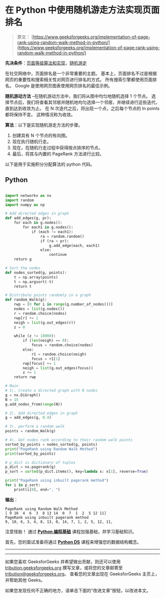 # 在 Python 中使用随机游走方法实现页面排名

> 原文： [https://www.geeksforgeeks.org/implementation-of-page-rank-using-random-walk-method-in-python/](https://www.geeksforgeeks.org/implementation-of-page-rank-using-random-walk-method-in-python/)

**先决条件**：[页面等级算法和实现](https://www.geeksforgeeks.org/page-rank-algorithm-implementation/)，[随机游走](https://www.geeksforgeeks.org/random-walk-implementation-python/)

在社交网络中，页面排名是一个非常重要的主题。 基本上，页面排名不过是根据网页的重要性和搜索相关性对网页进行排名的方式。 所有搜索引擎都使用页面排名。 Google 是使用网页图表使用网页排名的最佳示例。

**随机游动方法** –在随机游动方法中，我们将从图中均匀地随机选择 1 个节点。 选择节点后，我们将查看其邻居并随机地均匀选择一个邻居，并继续进行这些迭代，直到达到收敛为止。 在 N 次迭代之后，将出现一个点，之后每个节点的 In points 都将保持不变。 这种情况称为收敛。

**算法**：以下是实现随机游走方法的步骤。

1.  创建具有 N 个节点的有向图。
2.  现在执行随机行走。
3.  现在，在随机行走过程中获得按点排序的节点。
4.  最后，将其与内置的 PageRank 方法进行比较。

以下是用于实施积分分配算法的 python 代码。

## Python

```py

import networkx as nx 
import random 
import numpy as np 

# Add directed edges in graph 
def add_edges(g, pr): 
    for each in g.nodes(): 
        for each1 in g.nodes(): 
            if (each != each1): 
                ra = random.random() 
                if (ra < pr): 
                    g.add_edge(each, each1) 
                else: 
                    continue
    return g 

# Sort the nodes 
def nodes_sorted(g, points): 
    t = np.array(points) 
    t = np.argsort(-t) 
    return t 

# Distribute points randomly in a graph 
def random_Walk(g): 
    rwp = [0 for i in range(g.number_of_nodes())] 
    nodes = list(g.nodes()) 
    r = random.choice(nodes) 
    rwp[r] += 1
    neigh = list(g.out_edges(r)) 
    z = 0

    while (z != 10000): 
        if (len(neigh) == 0): 
            focus = random.choice(nodes) 
        else: 
            r1 = random.choice(neigh) 
            focus = r1[1] 
        rwp[focus] += 1
        neigh = list(g.out_edges(focus)) 
        z += 1
    return rwp 

# Main 
# 1\. Create a directed graph with N nodes 
g = nx.DiGraph() 
N = 15
g.add_nodes_from(range(N)) 

# 2\. Add directed edges in graph 
g = add_edges(g, 0.4) 

# 3\. perform a random walk 
points = random_Walk(g) 

# 4\. Get nodes rank according to their random walk points 
sorted_by_points = nodes_sorted(g, points) 
print("PageRank using Random Walk Method") 
print(sorted_by_points) 

# p_dict is dictionary of tuples 
p_dict = nx.pagerank(g) 
p_sort = sorted(p_dict.items(), key=lambda x: x[1], reverse=True) 

print("PageRank using inbuilt pagerank method") 
for i in p_sort: 
    print(i[0], end=", ") 

```

**输出**：

```
PageRank using Random Walk Method
[ 9 10  4  6  3  8 13 14  0  7  1  2  5 12 11]
PageRank using inbuilt pagerank method
9, 10, 6, 3, 4, 8, 13, 0, 14, 7, 1, 2, 5, 12, 11, 

```

注意怪胎！ 通过 [**Python 编程基础**](https://practice.geeksforgeeks.org/courses/Python-Foundation?utm_source=geeksforgeeks&utm_medium=article&utm_campaign=GFG_Article_Bottom_Python_Foundation) 课程加强基础，并学习基础知识。

首先，您的面试准备将通过 [**Python DS**](https://practice.geeksforgeeks.org/courses/Data-Structures-With-Python?utm_source=geeksforgeeks&utm_medium=article&utm_campaign=GFG_Article_Bottom_Python_DS) 课程来增强您的数据结构概念。

* * *

* * *

如果您喜欢 GeeksforGeeks 并希望做出贡献，则还可以使用 [tribution.geeksforgeeks.org](https://contribute.geeksforgeeks.org/) 撰写文章，或将您的文章邮寄至 tribution@geeksforgeeks.org。 查看您的文章出现在 GeeksforGeeks 主页上，并帮助其他 Geeks。

如果您发现任何不正确的地方，请单击下面的“改进文章”按钮，以改进本文。